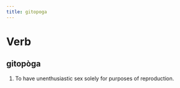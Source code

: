 ```yaml
---
title: gitopoga
---
```


Verb
================================

gitopòga
----------------

1. To have unenthusiastic sex solely for purposes of reproduction.
